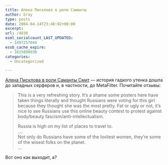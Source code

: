 ```yaml
---
title: Алена Писклова в роли Саманты
author: Gray
type: posts
date: 2004-04-14T23:48:02+00:00
excerpt:
url: /4838
esml_socialcount_LAST_UPDATED:
  - 1497257044
essb_cache_expire:
  - 1615890930
categories:
  - Uncategorized

---
```








<a href="http://www.metafilter.com/mefi/32462" target="_blank">Алена Писклова в роли Саманты Смит</a> &#8212; история гадкого утенка дошла до западных серферов и, в частности, до MetaFilter. Почитайте отзывы:

> This is a very refreshing story. It&#8217;s a shame some posters here have taken things literally and thought Russians were voting for this girl because they thought she was the most pretty. Fat or ugly or not, it&#8217;s nice to see Russians use this online beauty contest to protest against body/beauty fascism/anti-intellectualism.
> 
> Russia is high on my list of places to travel to.  
> &#8230;.  
> Not only do Russians have some of the lovliest women, they&#8217;re some of the wisest folks on the planet.  
> &#8230;

Вот оно как выходит, а?